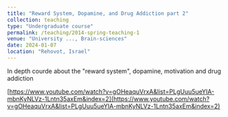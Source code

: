 ```yaml
---
title: "Reward System, Dopamine, and Drug Addiction part 2"
collection: teaching
type: "Undergraduate course"
permalink: /teaching/2014-spring-teaching-1
venue: "University ..., Brain-sciences"
date: 2024-01-07
location: "Rehovot, Israel"
---
```


In depth courde about the "reward system", dopamine, motivation and drug addiction

[https://www.youtube.com/watch?v=gOHeaquVrxA&list=PLgUuu5ueYIA-mbnKyNLVz-1Lntn35axEm&index=2](https://www.youtube.com/watch?v=gOHeaquVrxA&list=PLgUuu5ueYIA-mbnKyNLVz-1Lntn35axEm&index=2)
